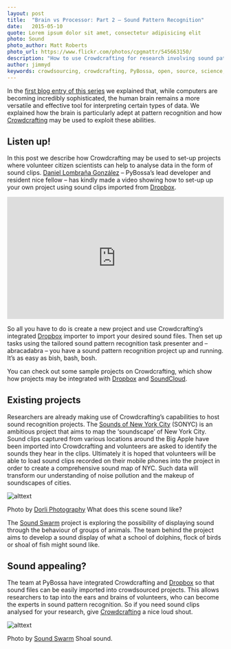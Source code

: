 ```yaml
---
layout: post
title:  "Brain vs Processor: Part 2 – Sound Pattern Recognition"
date:   2015-05-10 
quote: Lorem ipsum dolor sit amet, consectetur adipisicing elit
photo: Sound
photo_author: Matt Roberts
photo_url: https://www.flickr.com/photos/cpgmattr/545663150/
description: "How to use Crowdcrafting for research involving sound pattern recognition"
author: jimmyd
keywords: crowdsourcing, crowdcrafting, PyBossa, open, source, science, citizen, opensource, brain, processor, cognitive, image, pattern, recognition, sound 
---
```


In the [first blog entry of this series](/blog/2015/04/02/Image_Pattern_Recognition.html) we explained that, while computers are becoming incredibly sophisticated, the human brain remains a more versatile and effective tool for interpreting certain types of data. We explained how the brain is particularly adept at pattern recognition and how [Crowdcrafting](/crowdcrafting) may be used to exploit these abilities.

## Listen up!

In this post we describe how Crowdcrafting may be used to set-up projects where volunteer citizen scientists can help to analyse data in the form of sound clips. [Daniel Lombraña González](http://daniellombrana.es/) – PyBossa’s lead developer and resident nice fellow – has kindly made a video showing how to set-up up your own project using sound clips imported from [Dropbox](https://www.dropbox.com/).

<style>.embed-container { position: relative; padding-bottom: 56.25%; height: 0; overflow: hidden; max-width: 100%; } .embed-container iframe, .embed-container object, .embed-container embed { position: absolute; top: 0; left: 0; width: 100%; height: 100%; }</style><div class='embed-container'><iframe src='http://www.youtube.com/embed/qVxtQQ6xKQ8' frameborder='0' allowfullscreen></iframe></div>

So all you have to do is create a new project and use Crowdcrafting’s integrated [Dropbox](https://www.dropbox.com/) importer to import your desired sound files. Then set up tasks using the tailored sound pattern recognition task presenter and – abracadabra – you have a sound pattern recognition project up and running. It’s as easy as bish, bash, bosh.

You can check out some sample projects on Crowdcrafting, which show how projects may be integrated with [Dropbox](https://www.dropbox.com/) and [SoundCloud](https://soundcloud.com/).

## Existing projects

Researchers are already making use of Crowdcrafting’s capabilities to host sound recognition projects. The [Sounds of New York City](/crowdcrafting) (SONYC) is an ambitious project that aims to map the ‘soundscape’ of New York City. Sound clips captured from various locations around the Big Apple have been imported into Crowdcrafting and volunteers are asked to identify the sounds they hear in the clips. Ultimately it is hoped that volunteers will be able to load sound clips recorded on their mobile phones into the project in order to create a comprehensive sound map of NYC. Such data will transform our understanding of noise pollution and the makeup of soundscapes of cities.

![alttext]({{site.cdn}}/assets/img/blog/NYC3.jpg "Courtesy of Dorli Photography")
<p class="post-caption">Photo by <a href="https://www.flickr.com/photos/dorlino/5184811692/in/photolist-8UavT3-7zkgpK-7Hz1Jy-4EstBf-m1U32-aDKLrg-41RQr-9Cry2t-b4kutk-dd3KAh-9Cmsdj-7vMcKb-cmJa3q-cEdLN1-am6VWs-a71rg2-cEdMrC-9uptjo-7fztrV-anHj1b-oaoEWJ-7i6EKT-7fzA14-7ii4vp-9XWavZ-b4r6oe-ayVuS9-qPhcEh-cEdMQY-ccBZdQ-qTRPHC-b3UuSc-df252q-qExrKq-sHpkx-b4Mkip-b3qRUt-5nX5sP-4hoem5-6xdcKQ-8UDR49-8ZNFfp-SbDKj-7fNYhJ-66J56P-66Nmr1-ae7dQH-72oP8u-2qkrH-7p6jYd/">Dorli Photography</a> What does this scene sound like?</p>


The [Sound Swarm](/crowdcrafting) project is exploring the possibility of displaying sound through the behaviour of groups of animals. The team behind the project aims to develop a sound display of what a school of dolphins, flock of birds or shoal of fish might sound like.

## Sound appealing?

The team at PyBossa have integrated Crowdcrafting and [Dropbox](https://www.dropbox.com/) so that sound files can be easily imported into crowdsourced projects. This allows researchers to tap into the ears and brains of volunteers, who can become the experts in sound pattern recognition. So if you need sound clips analysed for your research, give [Crowdcrafting](/crowdcrafting) a nice loud shout.

![alttext]({{site.cdn}}/assets/img/blog/Shoal.png "Courtesy of Sound Swarm")
<p class="post-caption">Photo by <a href="/crowdcrafting">Sound Swarm</a> Shoal sound.</p>
